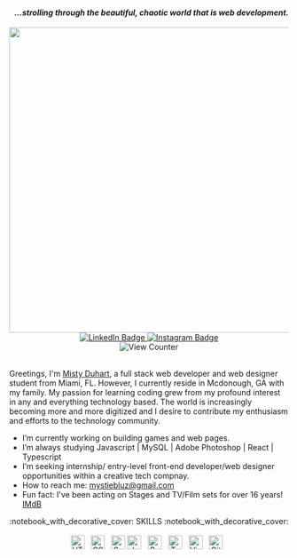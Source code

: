#### <div align="right"><em>...strolling through the beautiful, chaotic world that is web development.</em></div> 
<!-- Main header image -->
<div id="header" align="center">
  <img src="https://tenor.com/view/aesthetic-room-gif-22487936.gif" width="5000" height="550">
</div>

<div id="badges" align="center">
  <a href="https://www.linkedin.com/in/mystie-bluz/">
    <img src="https://img.shields.io/badge/LinkedIn-brown?style=for-the-badge&logo=linkedin&logoColor=white" target="blank" alt="LinkedIn Badge"/>
  </a>
  <a href="https://www.instagram.com/mystie_smith/">
    <img src="https://img.shields.io/badge/Instagram-brown?style=for-the-badge&logo=instagram&logoColor=white" target="blank" alt="Instagram Badge"/>
  </a>
</div>
<!-- View Counter -->
<div align="center"><img src="https://komarev.com/ghpvc/?username=mduhart82&style=flat-square&color=yellow" alt="View Counter"/></div>
<br>


Greetings, I'm [Misty Duhart](https://mystiebluz.github.io/md-techie/), a full stack web developer and web designer student from Miami, FL. However, I currently reside in Mcdonough, GA with my family. My passion for learning coding grew from my profound interest in any and everything technology based. The world is increasingly becoming more and more digitized and I desire to contribute my enthusiasm and efforts to the technology community.



- I’m currently working on building games and web pages.
- I’m always studying Javascript | MySQL | Adobe Photoshop | React | Typescript 
- I’m seeking internship/ entry-level front-end developer/web designer opportunities within a creative tech compnay.
- How to reach me: mystiebluz@gmail.com
- Fun fact: I've been acting on Stages and TV/Film sets for over 16 years! [IMdB](https://www.imdb.com/name/nm2722124/)


<div align="center"> :notebook_with_decorative_cover: SKILLS :notebook_with_decorative_cover:</div>
<br>
<div align="center">
 <img src="https://img.shields.io/badge/HTML5-282C34?logo=html5&logoColor=E34F26" alt="HTML5 logo" title="HTML5" height="25" />
&nbsp; 
<img src="https://img.shields.io/badge/CSS3-282C34?logo=css3&logoColor=1572B6" alt="CSS3 logo" title="CSS3" height="25" />
&nbsp;
<img src="https://img.shields.io/badge/Sass-282C34?logo=jest&logoColor=C21325" alt="Sass logo" title="Jest" height="25" />
<img src="https://img.shields.io/badge/JavaScript-282C34?logo=javascript&logoColor=F7DF1E" alt="JavaScript logo" title="JavaScript" height="25" />
&nbsp;
<img src="https://img.shields.io/badge/React-282C34?logo=css3&logoColor=1572B6" alt="React logo" title="CSS3" height="25" />
&nbsp;
<img src="https://img.shields.io/badge/TypeScript-282C34?logo=typescript&logoColor=3178C6" alt="TypeScript logo" title="TypeScript" height="25" />
&nbsp;
<img src="https://img.shields.io/badge/VS%20Code-282C34?logo=visual-studio-code&logoColor=007ACC" alt="Visual Studio Code logo" title="Visual Studio Code" height="25" />
&nbsp;
<img src="https://img.shields.io/badge/Git-282C34?logo=fastlane&logoColor=00F200" alt="Git logo" title="Fastlane" height="25" />
&nbsp;
</div>


